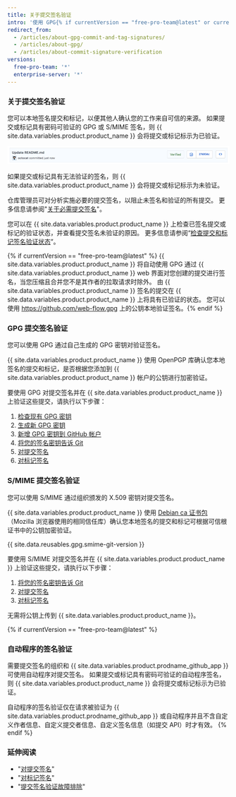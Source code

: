 ```yaml
---
title: 关于提交签名验证
intro: '使用 GPG{% if currentVersion == "free-pro-team@latest" or currentVersion ver_gt "enterprise-server@2.14" %} 或 S/MIME{% endif %} 可在本地签名标记并提交。 这些标记或提交在 {{ site.data.variables.product.product_name }} 上标示为已验证，便于其他人信任更改来自可信的来源。'
redirect_from:
  - /articles/about-gpg-commit-and-tag-signatures/
  - /articles/about-gpg/
  - /articles/about-commit-signature-verification
versions:
  free-pro-team: '*'
  enterprise-server: '*'
---
```


### 关于提交签名验证

您可以本地签名提交和标记，以便其他人确认您的工作来自可信的来源。 如果提交或标记具有密码可验证的 GPG 或 S/MIME 签名，则 {{ site.data.variables.product.product_name }} 会将提交或标记标示为已验证。

![验证的提交](/assets/images/help/commits/verified-commit.png)

如果提交或标记具有无法验证的签名，则 {{ site.data.variables.product.product_name }} 会将提交或标记标示为未验证。

仓库管理员可对分析实施必要的提交签名，以阻止未签名和验证的所有提交。 更多信息请参阅"[关于必需提交签名](/articles/about-required-commit-signing)"。

您可以在 {{ site.data.variables.product.product_name }} 上检查已签名提交或标记的验证状态，并查看提交签名未验证的原因。 更多信息请参阅“[检查提交和标记签名验证状态](/articles/checking-your-commit-and-tag-signature-verification-status)”。

{% if currentVersion == "free-pro-team@latest" %} {{ site.data.variables.product.product_name }} 将自动使用 GPG 通过 {{ site.data.variables.product.product_name }} web 界面对您创建的提交进行签名，当您压缩且合并您不是其作者的拉取请求时除外。 由 {{ site.data.variables.product.product_name }} 签名的提交在 {{ site.data.variables.product.product_name }} 上将具有已验证的状态。 您可以使用 https://github.com/web-flow.gpg 上的公钥本地验证签名。{% endif %}

### GPG 提交签名验证

您可以使用 GPG 通过自己生成的 GPG 密钥对验证签名。

{{ site.data.variables.product.product_name }} 使用 OpenPGP 库确认您本地签名的提交和标记，是否根据您添加到 {{ site.data.variables.product.product_name }} 帐户的公钥进行加密验证。

要使用 GPG 对提交签名并在 {{ site.data.variables.product.product_name }} 上验证这些提交，请执行以下步骤：

1. [检查现有 GPG 密钥](/articles/checking-for-existing-gpg-keys)
2. [生成新 GPG 密钥](/articles/generating-a-new-gpg-key)
3. [新增 GPG 密钥到 GitHub 帐户](/articles/adding-a-new-gpg-key-to-your-github-account)
4. [将您的签名密钥告诉 Git](/articles/telling-git-about-your-signing-key)
5. [对提交签名](/articles/signing-commits)
6. [对标记签名](/articles/signing-tags)

### S/MIME 提交签名验证

您可以使用 S/MIME 通过组织颁发的 X.509 密钥对提交签名。

{{ site.data.variables.product.product_name }} 使用 [Debian ca 证书包](https://packages.debian.org/hu/jessie/ca-certificates)（Mozilla 浏览器使用的相同信任库）确认您本地签名的提交和标记可根据可信根证书中的公钥加密验证。

{{ site.data.reusables.gpg.smime-git-version }}

要使用 S/MIME 对提交签名并在 {{ site.data.variables.product.product_name }} 上验证这些提交，请执行以下步骤：

1. [将您的签名密钥告诉 Git](/articles/telling-git-about-your-signing-key)
2. [对提交签名](/articles/signing-commits)
3. [对标记签名](/articles/signing-tags)

无需将公钥上传到 {{ site.data.variables.product.product_name }}。

{% if currentVersion == "free-pro-team@latest" %}
### 自动程序的签名验证

需要提交签名的组织和 {{ site.data.variables.product.prodname_github_app }} 可使用自动程序对提交签名。 如果提交或标记具有密码可验证的自动程序签名，则 {{ site.data.variables.product.product_name }} 会将提交或标记标示为已验证。

自动程序的签名验证仅在请求被验证为 {{ site.data.variables.product.prodname_github_app }} 或自动程序并且不含自定义作者信息、自定义提交者信息、自定义签名信息（如提交 API）时才有效。
{% endif %}

### 延伸阅读

- "[对提交签名](/articles/signing-commits)"
- "[对标记签名](/articles/signing-tags)"
- "[提交签名验证故障排除](/articles/troubleshooting-commit-signature-verification)"
